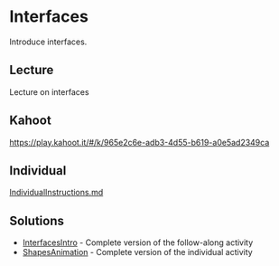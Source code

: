 # Interfaces
Introduce interfaces.

## Lecture
Lecture on interfaces

## Kahoot
https://play.kahoot.it/#/k/965e2c6e-adb3-4d55-b619-a0e5ad2349ca

## Individual
[IndividualInstructions.md](IndividualInstructions.md)

## Solutions
- [InterfacesIntro](InterfacesIntro/) - Complete version of the follow-along activity
- [ShapesAnimation](ShapesAnimation/) - Complete version of the individual activity

